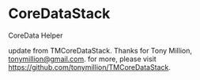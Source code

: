 # CoreDataStack
CoreData Helper


update from TMCoreDataStack. Thanks for Tony Million, tonymillion@gmail.com.
for more, please visit https://github.com/tonymillion/TMCoreDataStack.
